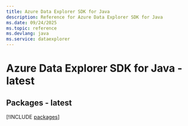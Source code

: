 ```yaml
---
title: Azure Data Explorer SDK for Java
description: Reference for Azure Data Explorer SDK for Java
ms.date: 09/24/2025
ms.topic: reference
ms.devlang: java
ms.service: dataexplorer
---
```

# Azure Data Explorer SDK for Java - latest
## Packages - latest
[!INCLUDE [packages](data-explorer-index.md)]
